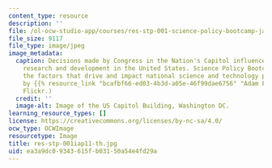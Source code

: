```yaml
---
content_type: resource
description: ''
file: /ol-ocw-studio-app/courses/res-stp-001-science-policy-bootcamp-january-iap-2011/ea3a9dc09343615fb03150a54e4fd29a_res-stp-001iap11-th.jpg
file_size: 9117
file_type: image/jpeg
image_metadata:
  caption: Decisions made by Congress in the Nation's Capitol influence scientific
    research and development in the United States. Science Policy Bootcamp discusses
    the factors that drive and impact national science and technology policy. (Image
    by {{% resource_link "bcafbf66-ed03-4b3d-a05e-46f99dae6756" "Adam Fagen" %}} on
    Flickr.)
  credit: ''
  image-alt: Image of the US Capitol Building, Washington DC.
learning_resource_types: []
license: https://creativecommons.org/licenses/by-nc-sa/4.0/
ocw_type: OCWImage
resourcetype: Image
title: res-stp-001iap11-th.jpg
uid: ea3a9dc0-9343-615f-b031-50a54e4fd29a
---
```

